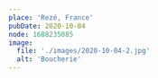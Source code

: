 ```yaml
---
place: 'Rezé, France'
pubDate: 2020-10-04
node: 1688235085
image:
  file: './images/2020-10-04-2.jpg'
  alt: 'Boucherie'
---
```

